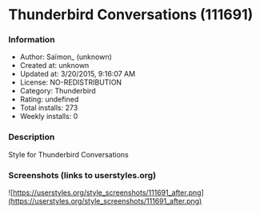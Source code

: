 # Thunderbird Conversations (111691)

### Information
- Author: Saïmon_ (unknown)
- Created at: unknown
- Updated at: 3/20/2015, 9:16:07 AM
- License: NO-REDISTRIBUTION
- Category: Thunderbird
- Rating: undefined
- Total installs: 273
- Weekly installs: 0


### Description
Style for Thunderbird Conversations


### Screenshots (links to userstyles.org)
![https://userstyles.org/style_screenshots/111691_after.png](https://userstyles.org/style_screenshots/111691_after.png)


